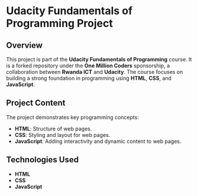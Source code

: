 # Udacity Fundamentals of Programming Project

## Overview

This project is part of the **Udacity Fundamentals of Programming** course. It is a forked repository under the **One Million Coders** sponsorship, a collaboration between **Rwanda ICT** and **Udacity**. The course focuses on building a strong foundation in programming using **HTML**, **CSS**, and **JavaScript**.

## Project Content

The project demonstrates key programming concepts:
- **HTML**: Structure of web pages.
- **CSS**: Styling and layout for web pages.
- **JavaScript**: Adding interactivity and dynamic content to web pages.

## Technologies Used

- **HTML**
- **CSS**
- **JavaScript**




